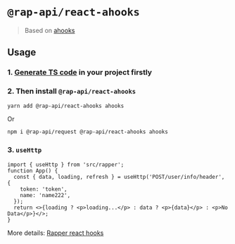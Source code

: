 # `@rap-api/react-ahooks`

> Based on [ahooks](https://ahooks.js.org/zh-CN/hooks/use-request/index)

## Usage

### 1. [Generate TS code](https://infra-fe.github.io/rap-client/code/react) in your project firstly

### 2. Then install `@rap-api/react-ahooks`

```sh
yarn add @rap-api/react-ahooks ahooks
```

Or

```bash
npm i @rap-api/request @rap-api/react-ahooks ahooks
```

### 3. `useHttp`

```tsx
import { useHttp } from 'src/rapper';
function App() {
  const { data, loading, refresh } = useHttp('POST/user/info/header', {
    token: 'token',
    name: 'name222',
  });
  return <>{loading ? <p>loading...</p> : data ? <p>{data}</p> : <p>No Data</p>}</>;
}
```

More details: [Rapper react hooks](https://infra-fe.github.io/rap-client/code/react)
